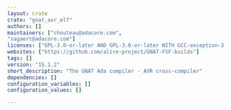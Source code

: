 ```yaml
---
layout: crate
crate: "gnat_avr_elf"
authors: []
maintainers: ["chouteau@adacore.com",
"sagaert@adacore.com"]
licenses: ["GPL-3.0-or-later AND GPL-3.0-or-later WITH GCC-exception-3.1"]
websites: ["https://github.com/alire-project/GNAT-FSF-builds"]
tags: []
version: "15.1.2"
short_description: "The GNAT Ada compiler - AVR cross-compiler"
dependencies: []
configuration_variables: []
configuration_values: []

---
```



